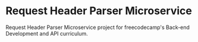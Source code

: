 # Request Header Parser Microservice

Request Header Parser Microservice project for freecodecamp's Back-end Development and API curriculum. 
